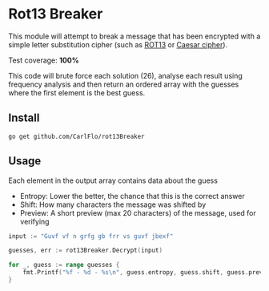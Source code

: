 # Rot13 Breaker

This module will attempt to break a message that has been encrypted with a simple letter substitution cipher (such as [ROT13](https://en.wikipedia.org/wiki/ROT13) or [Caesar cipher](https://en.wikipedia.org/wiki/Caesar_cipher)). 

Test coverage: **100%**

This code will brute force each solution (26), analyse each result using frequency analysis and then return an ordered array with the guesses where the first element is the best guess.


## Install

```
go get github.com/CarlFlo/rot13Breaker
```

## Usage

Each element in the output array contains data about the guess
- Entropy: Lower the better, the chance that this is the correct answer
- Shift: How many characters the message was shifted by
- Preview: A short preview (max 20 characters) of the message, used for verifying

```go
input := "Guvf vf n grfg gb frr vs guvf jbexf"

guesses, err := rot13Breaker.Decrypt(input)

for _, guess := range guesses {
    fmt.Printf("%f - %d - %s\n", guess.entropy, guess.shift, guess.preview)
}
```